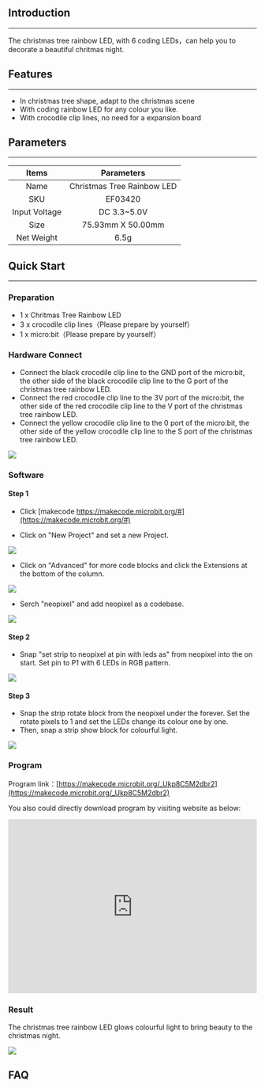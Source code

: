 ## Introduction
---
 The christmas tree rainbow LED, with 6 coding LEDs，can help you to decorate a beautiful chritmas night.

## Features
---
- In christmas tree shape, adapt to the christmas scene
- With coding rainbow LED for any colour you like.
- With crocodile clip lines, no need for a expansion board

## Parameters
---
|Items|Parameters|
|:-:|:-:|
|Name|Christmas Tree Rainbow LED|
|SKU| EF03420|
|Input Voltage|DC 3.3~5.0V|
|Size|75.93mm X 50.00mm|
|Net Weight|6.5g|


## Quick Start  
---
### Preparation
- 1 x Chritmas Tree Rainbow LED
- 3 x crocodile clip lines（Please prepare by yourself）
- 1 x micro:bit（Please prepare by yourself）

### Hardware Connect   
- Connect the black crocodile clip line to the GND port of the micro:bit, the other side of the black crocodile clip line to the G port of the christmas tree rainbow LED.
- Connect the red crocodile clip line to the 3V port of the micro:bit, the other side of the red crocodile clip line to the V port of the christmas tree rainbow LED.
- Connect the yellow crocodile clip line to the 0 port of the micro:bit, the other side of the yellow crocodile clip line to the S port of the christmas tree rainbow LED.

![](https://i.imgur.com/8uQCfYE.jpg)

### Software  
#### Step 1

- Click [makecode https://makecode.microbit.org/#](https://makecode.microbit.org/#)

- Click on "New Project" and set a new Project.

![](https://i.imgur.com/t34k5Zb.png)

- Click on "Advanced" for more code blocks and click the Extensions at the bottom of the column.

![](https://i.imgur.com/Zg0fO6x.png)

- Serch "neopixel" and add neopixel as a codebase.

![](https://i.imgur.com/pqB776X.png)

#### Step 2

- Snap "set strip to neopixel at pin with leds as" from neopixel into the on start. Set pin to P1 with 6 LEDs in RGB pattern.

![](https://i.imgur.com/qCgKGXD.png)

#### Step 3

- Snap the strip rotate block from the neopixel under the forever. Set the rotate pixels to 1 and set the LEDs change its colour one by one.
- Then, snap a strip show block for colourful light. 

![](https://i.imgur.com/LMHM9JS.png)

### Program

Program link：[https://makecode.microbit.org/_Ukp8C5M2dbr2](https://makecode.microbit.org/_Ukp8C5M2dbr2)

You also could directly download program by visiting website as below:

<div style="position:relative;height:0;padding-bottom:70%;overflow:hidden;"><iframe style="position:absolute;top:0;left:0;width:100%;height:100%;" src="https://makecode.microbit.org/#pub:_Ukp8C5M2dbr2" frameborder="0" sandbox="allow-popups allow-forms allow-scripts allow-same-origin"></iframe></div>

### Result 

The christmas tree rainbow LED glows colourful light to bring beauty to the christmas night.

![](https://i.imgur.com/fDvmCab.gif)

## FAQ

